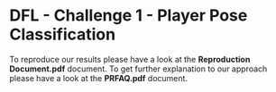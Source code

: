 # DFL - Challenge 1 - Player Pose Classification

To reproduce our results please have a look at the **Reproduction Document.pdf** document. 
To get further explanation to our approach please have a look at the **PRFAQ.pdf** document.
